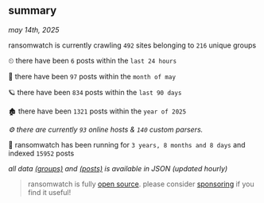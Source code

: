
## summary
_may 14th, 2025_

ransomwatch is currently crawling `492` sites belonging to `216` unique groups

⏲ there have been `6` posts within the `last 24 hours`

🦈 there have been `97` posts within the `month of may`

🪐 there have been `834` posts within the `last 90 days`

🏚 there have been `1321` posts within the `year of 2025`

_⚙️ there are currently `93` online hosts & `140` custom parsers._

🦕 ransomwatch has been running for `3 years, 8 months and 8 days` and indexed `15952` posts

_all data  [(groups)](http://ransomwhat.telemetry.ltd/groups) and [(posts)](http://ransomwhat.telemetry.ltd/posts) is available in JSON (updated hourly)_

> ransomwatch is fully [open source](https://github.com/joshhighet/ransomwatch#ransomwatch--). please consider [sponsoring](https://github.com/sponsors/joshhighet) if you find it useful!
